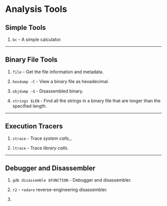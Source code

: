# Analysis Tools

## Simple Tools

1. `bc` - A simple calculator.

---

## Binary File Tools

1. `file` - Get the file information and metadata.

2. `hexdump -C` - View a binary file as hexadecimal.

3. `objdump -d` - Disassembled binary.

4. `strings $LEN` - Find all the strings in a binary file that are longer than the specified length.

---

## Execution Tracers

1. `strace` - Trace _system calls__.

2. `ltrace` - Trace _library calls_.

---

## Debugger and Disassembler

1. `gdb disassemble $FUNCTION` - Debugger and disassembler.

2. `r2` - `redare` reverse-engineering disassembler.

3. 

